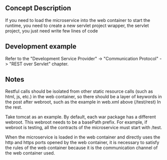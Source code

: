 ## Concept Description

If you need to load the microservice into the web container to start the runtime, you need to create a new servlet project wrapper, the servlet project, you just need write few lines of code

## Development example

Refer to the "Development Service Provider" -> "Communication Protocol" -> "REST over Servlet" chapter.

## Notes

Restful calls should be isolated from other static resource calls (such as html, js, etc.) in the web container, so there should be a layer of keywords in the post after webroot, such as the example in web.xml above (/test/rest) In the rest.

Take tomcat as an example. By default, each war package has a different webroot. This webroot needs to be a basePath prefix. For example, if webroot is testing, all the contracts of the microservice must start with /test.

When the microservice is loaded in the web container and directly uses the http and https ports opened by the web container, it is necessary to satisfy the rules of the web container because it is the communication channel of the web container used.

##
